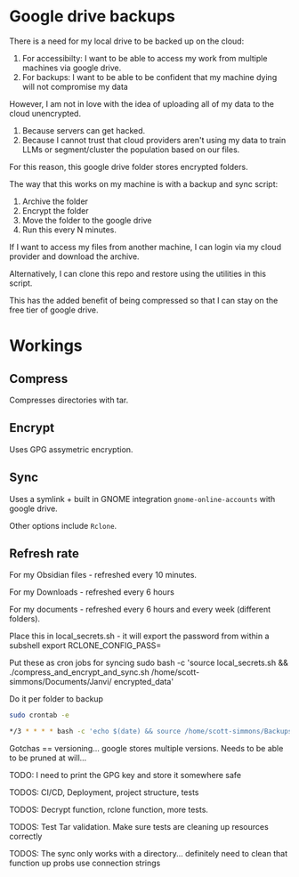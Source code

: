 # Google drive backups

There is a need for my local drive to be backed up on the cloud:

1. For accessibilty: I want to be able to access my work from multiple machines via google drive.
2. For backups: I want to be able to be confident that my machine dying will not compromise my data

However, I am not in love with the idea of uploading all of my data to the cloud unencrypted.

1. Because servers can get hacked.
2. Because I cannot trust that cloud providers aren't using my data to train LLMs or segment/cluster the population based on our files.

For this reason, this google drive folder stores encrypted folders.

The way that this works on my machine is with a backup and sync script:

1. Archive the folder
2. Encrypt the folder
3. Move the folder to the google drive
4. Run this every N minutes.

If I want to access my files from another machine, I can login via my cloud provider and download the archive.

Alternatively, I can clone this repo and restore using the utilities in this script.

This has the added benefit of being compressed so that I can stay on the free tier of google drive.


# Workings

## Compress 

Compresses directories with tar.

## Encrypt

Uses GPG assymetric encryption.

## Sync

Uses a symlink + built in GNOME integration `gnome-online-accounts` with google drive.

Other options include `Rclone`.

## Refresh rate

For my Obsidian files - refreshed every 10 minutes.

For my Downloads - refreshed every 6 hours

For my documents - refreshed every 6 hours and every week (different folders).



Place this in local_secrets.sh - it will export the password from within a subshell
export RCLONE_CONFIG_PASS=

Put these as cron jobs for syncing
sudo bash -c 'source local_secrets.sh && ./compress_and_encrypt_and_sync.sh /home/scott-simmons/Documents/Janvi/ encrypted_data'


Do it per folder to backup
```bash
sudo crontab -e
```

```bash
*/3 * * * * bash -c 'echo $(date) && source /home/scott-simmons/Backups/backup-system/local_secrets.sh && /home/scott-simmons/Backups/backup-system/compress_and_encrypt_and_sync.sh /home/scott-simmons/Documents/Janvi/ /home/scott-simmons/Backups/backup-system/encrypted_data' >> /home/scott-simmons/Backups/backup-system/logs/backup.log 2>&1
```

Gotchas == versioning... google stores multiple versions. Needs to be able to be pruned at will...

TODO: I need to print the GPG key and store it somewhere safe

TODOS: CI/CD, Deployment, project structure, tests

TODOS: Decrypt function, rclone function, more tests.

TODOS: Test Tar validation. Make sure tests are cleaning up resources correctly

TODOS: The sync only works with a directory... definitely need to clean that function up probs use connection strings
